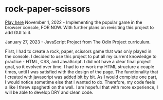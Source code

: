 # rock-paper-scissors
[Play here](https://zaiydmala.github.io/rock-paper-scissors)
November 1, 2022 - Implementing the popular game in the browser console, FOR NOW. With further plans on revisiting this project to add GUI to it.

January 27, 2023 - JavaScript Project from The Odin Project curriculum. 

First, I had to create a rock, paper, scissors game that was only played in the console. I decided to use this project to put all my current knowledge to practice - HTML, CSS, and JavaScript. I did not have a clear final project goal, so it evolved over time. I had to re-work my HTML structure a couple times, until I was satisfied with the design of the page. The functionality that I created with javascript was added bit by bit. As I would complete one part, I would notice sometime else that I wanted to do. Therefore, my code feels a like I threw spaghetti on the wall. I am hopeful that with more experience, I will be able to develop DRY and clean code.
